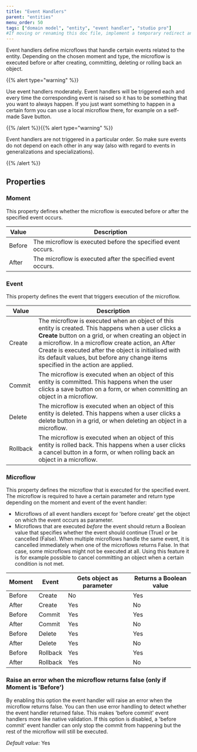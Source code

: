 ```yaml
---
title: "Event Handlers"
parent: "entities"
menu_order: 50
tags: ["domain model", "entity", "event handler", "studio pro"]
#If moving or renaming this doc file, implement a temporary redirect and let the respective team know they should update the URL in the product. See Mapping to Products for more details.
---
```


Event handlers define microflows that handle certain events related to the entity. Depending on the chosen moment and type, the microflow is executed before or after creating, committing, deleting or rolling back an object.

{{% alert type="warning" %}}

Use event handlers moderately. Event handlers will be triggered each and every time the corresponding event is raised so it has to be something that you want to always happen. If you just want something to happen in a certain form you can use a local microflow there, for example on a self-made Save button.

{{% /alert %}}{{% alert type="warning" %}}

Event handlers are not triggered in a particular order. So make sure events do not depend on each other in any way (also with regard to events in generalizations and specializations).

{{% /alert %}}

## Properties

### Moment

This property defines whether the microflow is executed before or after the specified event occurs.

| Value | Description |
| --- | --- |
| Before | The microflow is executed before the specified event occurs. |
| After | The microflow is executed after the specified event occurs. |

### Event

This property defines the event that triggers execution of the microflow.

| Value | Description |
| --- | --- |
| Create | The microflow is executed when an object of this entity is created. This happens when a user clicks a **Create** button on a grid, or when creating an object in a microflow. In a microflow create action, an After Create is executed after the object is initialised with its default values, but before any change items specified in the action are applied. |
| Commit | The microflow is executed when an object of this entity is committed. This happens when the user clicks a save button on a form, or when committing an object in a microflow. |
| Delete | The microflow is executed when an object of this entity is deleted. This happens when a user clicks a delete button in a grid, or when deleting an object in a microflow. |
| Rollback | The microflow is executed when an object of this entity is rolled back. This happens when a user clicks a cancel button in a form, or when rolling back an object in a microflow. |

### Microflow

This property defines the microflow that is executed for the specified event. The microflow is required to have a certain parameter and return type depending on the moment and event of the event handler:

*   Microflows of all event handlers except for 'before create' get the object on which the event occurs as parameter.
*   Microflows that are executed _before_ the event should return a Boolean value that specifies whether the event should continue (True) or be cancelled (False). When multiple microflows handle the same event, it is cancelled immediately when one of the microflows returns False. In that case, some microflows might not be executed at all. Using this feature it is for example possible to cancel committing an object when a certain condition is not met.

| Moment | Event | Gets object as parameter | Returns a Boolean value |
| --- | --- | --- | --- |
| Before | Create | No | Yes |
| After | Create | Yes | No |
| Before | Commit | Yes | Yes |
| After | Commit | Yes | No |
| Before | Delete | Yes | Yes |
| After | Delete | Yes | No |
| Before | Rollback | Yes | Yes |
| After | Rollback | Yes | No |

### Raise an error when the microflow returns false (only if Moment is 'Before')

By enabling this option the event handler will raise an error when the microflow returns false. You can then use error handling to detect whether the event handler returned false. This makes 'before commit' event handlers more like native validation. If this option is disabled, a 'before commit' event handler can only stop the commit from happening but the rest of the microflow will still be executed.

_Default value:_ Yes
